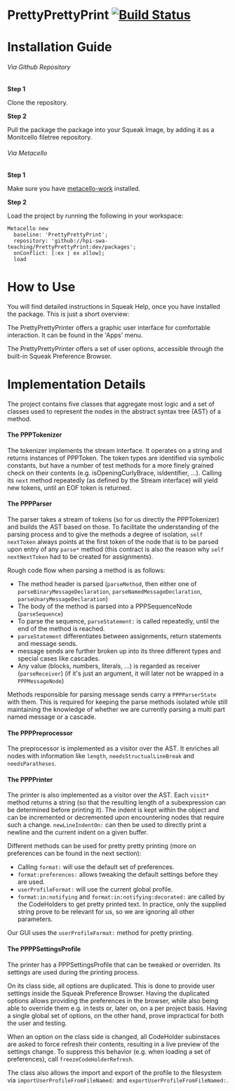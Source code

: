 # PrettyPrettyPrint [![Build Status](https://travis-ci.org/hpi-swa-teaching/PrettyPrettyPrint.svg?branch=master)](https://travis-ci.org/hpi-swa-teaching/PrettyPrettyPrint)

Installation Guide
=================

###### Via Github Repository

**Step 1**

Clone the repository.

**Step 2**

Pull the package the package into your Squeak Image, by adding it as a Monitcello filetree repository.

###### Via Metacello

**Step 1**

Make sure you have [metacello-work](https://github.com/dalehenrich/metacello-work) installed.

**Step 2**

Load the project by running the following in your workspace:

```
Metacello new
  baseline: 'PrettyPrettyPrint';
  repository: 'github://hpi-swa-teaching/PrettyPrettyPrint:dev/packages'; 
  onConflict: [:ex | ex allow];
  load
```

How to Use
=================

You will find detailed instructions in Squeak Help, once you have installed the package. This is just a short overview:

The PrettyPrettyPrinter offers a graphic user interface for comfortable interaction. It can be found in the 'Apps' menu.

The PrettyPrettyPrinter offers a set of user options, accessible through the built-in Squeak Preference Browser.



Implementation Details
=================
The project contains five classes that aggregate most logic and a set of classes used to represent the nodes in the abstract syntax tree (AST) of a method.

#### The PPPTokenizer

The tokenizer implements the stream interface. It operates on a string and returns instances of PPPToken. The token types are identified via symbolic constants, but have a number of test methods for a more finely grained check on their contents (e.g. isOpeningCurlyBrace, isIdentifier, ...). Calling its `next` method repeatedly (as defined by the Stream interface) will yield new tokens, until an EOF token is returned.

#### The PPPParser

The parser takes a stream of tokens (so for us directly the PPPTokenizer) and builds the AST based on those. To facilitate the understanding of the parsing process and to give the methods a degree of isolation, `self nextToken` always points at the first token of the node that is to be parsed upon entry of any `parse*` method (this contract is also the reason why `self nextNextToken` had to be created for assignments).

Rough code flow when parsing a method is as follows:
* The method header is parsed (`parseMethod`, then either one of `parseBinaryMessageDeclaration`, `parseNamedMessageDeclaration`, `parseUnaryMessageDeclaration`)
* The body of the method is parsed into a PPPSequenceNode (`parseSequence`)
* To parse the sequence, `parseStatement:` is called repeatedly, until the end of the method is reached.
* `parseStatement` differentiates between assignments, return statements and message sends.
* message sends are further broken up into its three different types and special cases like cascades.
* Any value (blocks, numbers, literals, ...) is regarded as receiver (`parseReceiver`) (if it's just an argument, it will later not be wrapped in a `PPPMessageNode`)

Methods responsible for parsing message sends carry a `PPPParserState` with them. This is required for keeping the parse methods isolated while still maintaining the knowledge of whether we are currently parsing a multi part named message or a cascade.

#### The PPPPreprocessor
The preprocessor is implemented as a visitor over the AST. It enriches all nodes with information like `length`, `needsStructualLineBreak` and `needsParatheses`.

#### The PPPPrinter
The printer is also implemented as a visitor over the AST. Each `visit*` method returns a string (so that the resulting length of a subexpression can be determined before printing it). The indent is kept within the object and can be incremented or decremented upon encountering nodes that require such a change. `newLineIndentOn:` can then be used to directly print a newline and the current indent on a given buffer.

Different methods can be used for pretty pretty printing (more on preferences can be found in the next section):
* Calling `format:` will use the default set of preferences.
* `format:preferences:` allows tweaking the default settings before they are used.
* `userProfileFormat:` will use the current global profile.
* `format:in:notifying` and `format:in:notifying:decorated:` are called by the CodeHolders to get pretty printed text. In practice, only the supplied string prove to be relevant for us, so we are ignoring all other parameters.

Our GUI uses the `userProfileFormat:` method for pretty printing.

#### The PPPPSettingsProfile
The printer has a PPPSettingsProfile that can be tweaked or overriden. Its settings are used during the printing process.

On its class side, all options are duplicated. This is done to provide user settings inside the Squeak Preference Browser. Having the duplicated options allows providing the preferences in the browser, while also being able to override them e.g. in tests or, later on, on a per project basis. Having a single global set of options, on the other hand, prove impractical for both the user and testing.

When an option on the class side is changed, all CodeHolder subinstaces are asked to force refresh their contents, resulting in a live preview of the settings change. To suppress this behavior (e.g. when loading a set of preferences), call `freezeCodeHolderRefresh`.

The class also allows the import and export of the profile to the filesystem via `importUserProfileFromFileNamed:` and `exportUserProfileFromFileNamed:`.


```